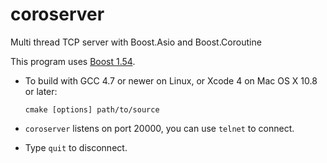 coroserver
==========

Multi thread TCP server with Boost.Asio and Boost.Coroutine

This program uses [Boost 1.54](http://www.boost.org/users/history/version_1_54_0.html).

* To build with GCC 4.7 or newer on Linux, or Xcode 4 on Mac OS X 10.8 or later:

  `cmake [options] path/to/source`

* `coroserver` listens on port 20000, you can use `telnet` to connect.

* Type `quit` to disconnect.